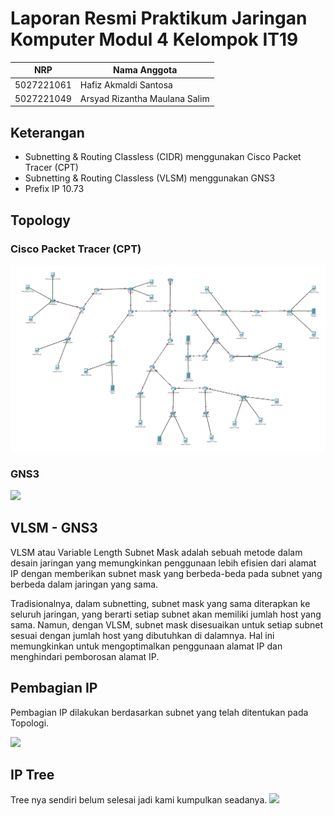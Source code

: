 # Laporan Resmi Praktikum Jaringan Komputer Modul 4 Kelompok IT19

| NRP | Nama Anggota |
|-----|--------------|
| 5027221061 | Hafiz Akmaldi Santosa |
| 5027221049 | Arsyad Rizantha Maulana Salim |

## Keterangan
- Subnetting & Routing Classless (CIDR) menggunakan Cisco Packet Tracer (CPT)
- Subnetting & Routing Classless (VLSM) menggunakan GNS3
- Prefix IP 10.73

## Topology
### Cisco Packet Tracer (CPT)
![CPT](https://github.com/HafizSantosa/Jarkom-Modul-4-IT19-2024/blob/main/images/topology.png)

### GNS3
![](https://cdn.discordapp.com/attachments/1021585230844395580/1248993734063030323/25acb7d0-3e11-4b62-8c47-70d2960686a5.png?ex=6665af8f&is=66645e0f&hm=d5379d71c9df87b8da5cedf05a8d32a43cc0956eed1b9570eaed3264e6bc9fb6&)

## VLSM - GNS3
VLSM atau Variable Length Subnet Mask adalah sebuah metode dalam desain jaringan yang memungkinkan penggunaan lebih efisien dari alamat IP dengan memberikan subnet mask yang berbeda-beda pada subnet yang berbeda dalam jaringan yang sama.

Tradisionalnya, dalam subnetting, subnet mask yang sama diterapkan ke seluruh jaringan, yang berarti setiap subnet akan memiliki jumlah host yang sama. Namun, dengan VLSM, subnet mask disesuaikan untuk setiap subnet sesuai dengan jumlah host yang dibutuhkan di dalamnya. Hal ini memungkinkan untuk mengoptimalkan penggunaan alamat IP dan menghindari pemborosan alamat IP.

## Pembagian IP
Pembagian IP dilakukan berdasarkan subnet yang telah ditentukan pada Topologi.

![](https://cdn.discordapp.com/attachments/1021585230844395580/1248995334437212233/image.png?ex=6665b10c&is=66645f8c&hm=ebae5251787d556bb6a4447f8f310d474c17fc71c8187df0de3d17ce29ff5beb&)

## IP Tree
Tree nya sendiri belum selesai jadi kami kumpulkan seadanya.
![](https://cdn.discordapp.com/attachments/1021585230844395580/1249008641726742558/Tree20VLSM201.png?ex=6665bd71&is=66646bf1&hm=86f756392200a904a259f63ca298422a20c216798ecfbf5a31d474dc45b0ffb5&)
